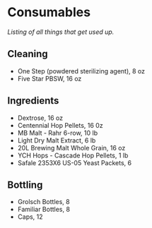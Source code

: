 # Consumables

_Listing of all things that get used up._

## Cleaning

* One Step (powdered sterilizing agent), 8 oz
* Five Star PBSW, 16 oz

## Ingredients

* Dextrose, 16 oz
* Centennial Hop Pellets, 16 0z
* MB Malt - Rahr 6-row, 10 lb
* Light Dry Malt Extract, 6 lb
* 20L Brewing Malt Whole Grain, 16 oz
* YCH Hops - Cascade Hop Pellets, 1 lb
* Safale 2353X6 US-05 Yeast Packets, 6

## Bottling
* Grolsch Bottles, 8
* Familiar Bottles, 8
* Caps, 12
 
